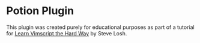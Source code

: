 # Potion Plugin
This plugin was created purely for educational purposes as part of a tutorial for [Learn Vimscript the Hard Way](https://learnvimscriptthehardway.stevelosh.com/) by Steve Losh.  
